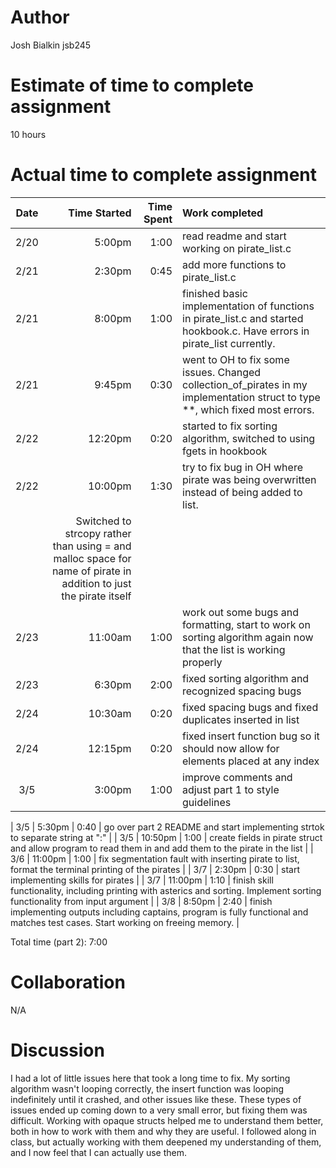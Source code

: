 # Author
Josh Bialkin 
jsb245

# Estimate of time to complete assignment
10 hours

# Actual time to complete assignment
| Date | Time Started | Time Spent | Work completed |
| :--: | -----------: | ---------: | :------------- |
| 2/20 |       5:00pm |       1:00 | read readme and start working on pirate_list.c |
| 2/21 |       2:30pm |       0:45 | add more functions to pirate_list.c |
| 2/21 |       8:00pm |       1:00 | finished basic implementation of functions in pirate_list.c and started hookbook.c. Have errors in pirate_list currently. |
| 2/21 |       9:45pm |       0:30 | went to OH to fix some issues. Changed collection_of_pirates in my implementation struct to type **, which fixed most errors. |
| 2/22 |      12:20pm |       0:20 | started to fix sorting algorithm, switched to using fgets in hookbook |
| 2/22 |      10:00pm |       1:30 | try to fix bug in OH where pirate was being overwritten instead of being added to list. 
                                   | Switched to strcopy rather than using = and malloc space for name of pirate in addition to just the pirate itself |
| 2/23 |      11:00am |       1:00 | work out some bugs and formatting, start to work on sorting algorithm again now that the list is working properly |
| 2/23 |       6:30pm |       2:00 | fixed sorting algorithm and recognized spacing bugs |
| 2/24 |      10:30am |       0:20 | fixed spacing bugs and fixed duplicates inserted in list |
| 2/24 |      12:15pm |       0:20 | fixed insert function bug so it should now allow for elements placed at any index |
| 3/5  |       3:00pm |       1:00 | improve comments and adjust part 1 to style guidelines |

| 3/5  |       5:30pm |       0:40 | go over part 2 README and start implementing strtok to separate string at ":" |
| 3/5  |      10:50pm |       1:00 | create fields in pirate struct and allow program to read them in and add them to the pirate in the list |
| 3/6  |      11:00pm |       1:00 | fix segmentation fault with inserting pirate to list, format the terminal printing of the pirates |
| 3/7  |       2:30pm |       0:30 | start implementing skills for pirates |
| 3/7  |      11:00pm |       1:10 | finish skill functionality, including printing with asterics and sorting. Implement sorting functionality from input argument |
| 3/8  |       8:50pm |       2:40 | finish implementing outputs including captains, program is fully functional and matches test cases. Start working on freeing memory. |

Total time (part 2): 7:00

# Collaboration
N/A

# Discussion
I had a lot of little issues here that took a long time to fix. My sorting algorithm wasn't looping correctly, the insert function was looping indefinitely until it crashed, and other issues like these. These types
of issues ended up coming down to a very small error, but fixing them was difficult. Working with opaque structs helped me to understand them better, both in how to work with them and why they are useful. I followed
along in class, but actually working with them deepened my understanding of them, and I now feel that I can actually use them.